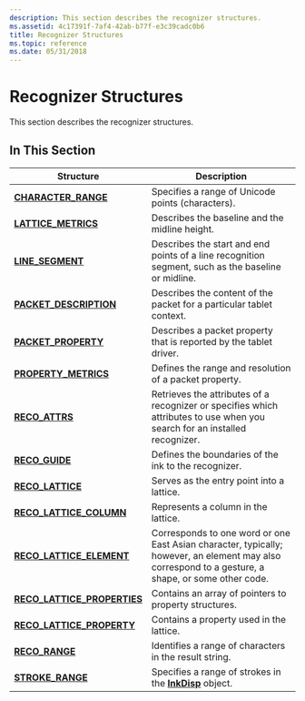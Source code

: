 ```yaml
---
description: This section describes the recognizer structures.
ms.assetid: 4c17391f-7af4-42ab-b77f-e3c39cadc0b6
title: Recognizer Structures
ms.topic: reference
ms.date: 05/31/2018
---
```


# Recognizer Structures

This section describes the recognizer structures.

## In This Section



| Structure                                                    | Description                                                                                                                                                   |
|--------------------------------------------------------------|---------------------------------------------------------------------------------------------------------------------------------------------------------------|
| [**CHARACTER\_RANGE**](/windows/win32/api/rectypes/ns-rectypes-character_range)                  | Specifies a range of Unicode points (characters).<br/>                                                                                                  |
| [**LATTICE\_METRICS**](/windows/win32/api/rectypes/ns-rectypes-lattice_metrics)                  | Describes the baseline and the midline height.<br/>                                                                                                     |
| [**LINE\_SEGMENT**](/windows/win32/api/rectypes/ns-rectypes-line_segment)                        | Describes the start and end points of a line recognition segment, such as the baseline or midline.<br/>                                                 |
| [**PACKET\_DESCRIPTION**](/windows/desktop/api/tpcshrd/ns-tpcshrd-packet_description)            | Describes the content of the packet for a particular tablet context.<br/>                                                                               |
| [**PACKET\_PROPERTY**](/windows/desktop/api/tpcshrd/ns-tpcshrd-packet_property)                  | Describes a packet property that is reported by the tablet driver.<br/>                                                                                 |
| [**PROPERTY\_METRICS**](/windows/desktop/api/tpcshrd/ns-tpcshrd-property_metrics)                | Defines the range and resolution of a packet property.<br/>                                                                                             |
| [**RECO\_ATTRS**](/windows/win32/api/rectypes/ns-rectypes-reco_attrs)                            | Retrieves the attributes of a recognizer or specifies which attributes to use when you search for an installed recognizer.<br/>                         |
| [**RECO\_GUIDE**](/windows/win32/api/rectypes/ns-rectypes-reco_guide)                            | Defines the boundaries of the ink to the recognizer.<br/>                                                                                               |
| [**RECO\_LATTICE**](/windows/win32/api/rectypes/ns-rectypes-reco_lattice)                        | Serves as the entry point into a lattice.<br/>                                                                                                          |
| [**RECO\_LATTICE\_COLUMN**](/windows/win32/api/rectypes/ns-rectypes-reco_lattice_column)         | Represents a column in the lattice.<br/>                                                                                                                |
| [**RECO\_LATTICE\_ELEMENT**](/windows/win32/api/rectypes/ns-rectypes-reco_lattice_element)       | Corresponds to one word or one East Asian character, typically; however, an element may also correspond to a gesture, a shape, or some other code.<br/> |
| [**RECO\_LATTICE\_PROPERTIES**](/windows/win32/api/rectypes/ns-rectypes-reco_lattice_properties) | Contains an array of pointers to property structures.<br/>                                                                                              |
| [**RECO\_LATTICE\_PROPERTY**](/windows/win32/api/rectypes/ns-rectypes-reco_lattice_property)     | Contains a property used in the lattice.<br/>                                                                                                           |
| [**RECO\_RANGE**](/windows/win32/api/rectypes/ns-rectypes-reco_range)                            | Identifies a range of characters in the result string.<br/>                                                                                             |
| [**STROKE\_RANGE**](/windows/win32/api/tpcshrd/ns-tpcshrd-stroke_range)                        | Specifies a range of strokes in the [**InkDisp**](inkdisp-class.md) object.<br/>                                                                       |



 

 

 




